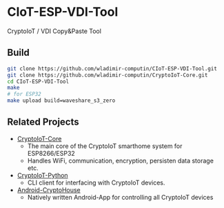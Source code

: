 # CIoT-ESP-VDI-Tool
CryptoIoT / VDI Copy&Paste Tool

## Build

```bash
git clone https://github.com/wladimir-computin/CIoT-ESP-VDI-Tool.git
git clone https://github.com/wladimir-computin/CryptoIoT-Core.git
cd CIoT-ESP-VDI-Tool
make
# for ESP32
make upload build=waveshare_s3_zero
```

## Related Projects

* [CryptoIoT-Core](https://github.com/wladimir-computin/CryptoIoT-Core.git)
	- The main core of the CryptoIoT smarthome system for ESP8266/ESP32
	- Handles WiFi, communication, encryption, persisten data storage etc.
* [CryptoIoT-Python](https://github.com/wladimir-computin/CryptoIoT-Python.git)
	- CLI client for interfacing with CryptoIoT devices.
* [Android-CryptoHouse](https://github.com/wladimir-computin/Android-CryptoHouse.git)
	- Natively written Android-App for controlling all CryptoIoT devices
